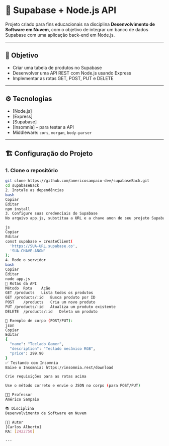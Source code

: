 # 🧩 Supabase + Node.js API

Projeto criado para fins educacionais na disciplina **Desenvolvimento de Software em Nuvem**, com o objetivo de integrar um banco de dados Supabase com uma aplicação back-end em Node.js.

---

## 📌 Objetivo

- Criar uma tabela de produtos no Supabase
- Desenvolver uma API REST com Node.js usando Express
- Implementar as rotas GET, POST, PUT e DELETE

---

## ⚙️ Tecnologias

- [Node.js]
- [Express]
- [Supabase]
- [Insomnia] – para testar a API
- Middleware: `cors`, `morgan`, `body-parser`

---

## 🏗️ Configuração do Projeto

### 1. Clone o repositório

```bash
git clone https://github.com/americosampaio-dev/supabaseBack.git
cd supabaseBack
2. Instale as dependências
bash
Copiar
Editar
npm install
3. Configure suas credenciais do Supabase
No arquivo app.js, substitua a URL e a chave anon do seu projeto Supabase:

js
Copiar
Editar
const supabase = createClient(
  'https://SUA-URL.supabase.co',
  'SUA-CHAVE-ANON'
);
4. Rode o servidor
bash
Copiar
Editar
node app.js
🔌 Rotas da API
Método	Rota	Ação
GET	/products	Lista todos os produtos
GET	/products/:id	Busca produto por ID
POST	/products	Cria um novo produto
PUT	/products/:id	Atualiza um produto existente
DELETE	/products/:id	Deleta um produto

📝 Exemplo de corpo (POST/PUT):
json
Copiar
Editar
{
  "name": "Teclado Gamer",
  "description": "Teclado mecânico RGB",
  "price": 299.90
}
✅ Testando com Insomnia
Baixe o Insomnia: https://insomnia.rest/download

Crie requisições para as rotas acima

Use o método correto e envie o JSON no corpo (para POST/PUT)

👨‍🏫 Professor
Américo Sampaio

📚 Disciplina
Desenvolvimento de Software em Nuvem 

🧑‍💻 Autor
[Carlos Alberto]
RA: [2422750]

---
